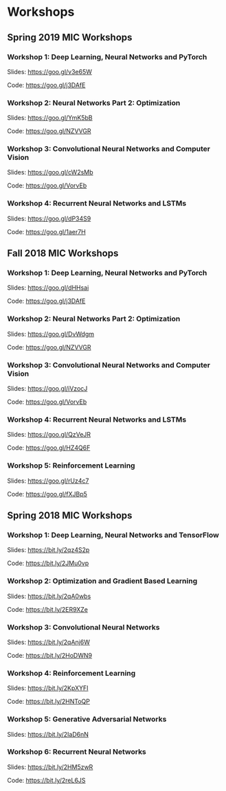 # Workshops

## Spring 2019 MIC Workshops

### Workshop 1: Deep Learning, Neural Networks and PyTorch
Slides: https://goo.gl/v3e65W

Code: https://goo.gl/j3DAfE

### Workshop 2: Neural Networks Part 2: Optimization
Slides: https://goo.gl/YmK5bB

Code: https://goo.gl/NZVVGR

### Workshop 3: Convolutional Neural Networks and Computer Vision
Slides: https://goo.gl/cW2sMb

Code: https://goo.gl/VorvEb

### Workshop 4: Recurrent Neural Networks and LSTMs
Slides: https://goo.gl/dP34S9

Code: https://goo.gl/1aer7H



## Fall 2018 MIC Workshops
### Workshop 1: Deep Learning, Neural Networks and PyTorch
Slides: https://goo.gl/dHHsai

Code: https://goo.gl/j3DAfE

### Workshop 2: Neural Networks Part 2: Optimization
Slides: https://goo.gl/DvWdgm

Code: https://goo.gl/NZVVGR

### Workshop 3: Convolutional Neural Networks and Computer Vision
Slides: https://goo.gl/iVzocJ

Code: https://goo.gl/VorvEb

### Workshop 4: Recurrent Neural Networks and LSTMs
Slides: https://goo.gl/QzVeJR

Code: https://goo.gl/HZ4Q6F

### Workshop 5: Reinforcement Learning
Slides: https://goo.gl/rUz4c7

Code: https://goo.gl/fXJBp5

## Spring 2018 MIC Workshops

### Workshop 1: Deep Learning, Neural Networks and TensorFlow
Slides: https://bit.ly/2qz4S2p

Code: https://bit.ly/2JMu0vp

### Workshop 2: Optimization and Gradient Based Learning
Slides: https://bit.ly/2qA0wbs

Code: https://bit.ly/2ER9XZe

### Workshop 3: Convolutional Neural Networks
Slides: https://bit.ly/2qAnj6W

Code: https://bit.ly/2HoDWN9

### Workshop 4: Reinforcement Learning
Slides: https://bit.ly/2KpXYFI

Code: https://bit.ly/2HNToQP

### Workshop 5: Generative Adversarial Networks
Slides: https://bit.ly/2IaD6nN

### Workshop 6: Recurrent Neural Networks
Slides: https://bit.ly/2HM5zwR

Code: https://bit.ly/2reL6JS
